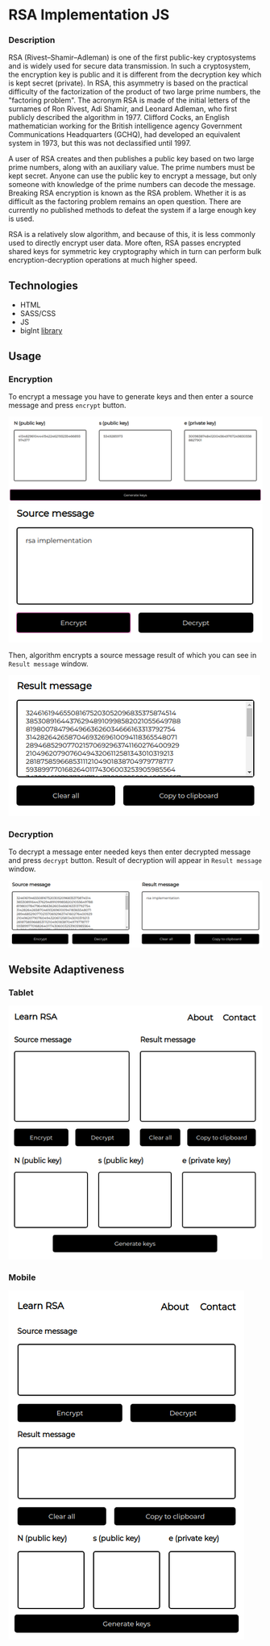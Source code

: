 # RSA Implementation JS

### Description

RSA (Rivest–Shamir–Adleman) is one of the first public-key cryptosystems and is widely used for secure data transmission. In such a cryptosystem, the encryption key is public and it is different from the decryption key which is kept secret (private). In RSA, this asymmetry is based on the practical difficulty of the factorization of the product of two large prime numbers, the "factoring problem". The acronym RSA is made of the initial letters of the surnames of Ron Rivest, Adi Shamir, and Leonard Adleman, who first publicly described the algorithm in 1977. Clifford Cocks, an English mathematician working for the British intelligence agency Government Communications Headquarters (GCHQ), had developed an equivalent system in 1973, but this was not declassified until 1997.

A user of RSA creates and then publishes a public key based on two large prime numbers, along with an auxiliary value. The prime numbers must be kept secret. Anyone can use the public key to encrypt a message, but only someone with knowledge of the prime numbers can decode the message. Breaking RSA encryption is known as the RSA problem. Whether it is as difficult as the factoring problem remains an open question. There are currently no published methods to defeat the system if a large enough key is used.

RSA is a relatively slow algorithm, and because of this, it is less commonly used to directly encrypt user data. More often, RSA passes encrypted shared keys for symmetric key cryptography which in turn can perform bulk encryption-decryption operations at much higher speed.

## Technologies

- HTML
- SASS/CSS
- JS
- bigInt [library](https://github.com/TimothyMeadows/bigintjs)

## Usage

### Encryption

To encrypt a message you have to generate keys and then enter a source message and press `encrypt` button.

![key generation](screens/keys.png)
![encryption](screens/encryption.png)

Then, algorithm encrypts a source message result of which you can see in `Result message` window.

![result message](screens/result.png)

### Decryption

To decrypt a message enter needed keys then enter decrypted message and press `decrypt` button. Result of decryption will appear in `Result message` window.

![decryption](screens/decryption.png)

## Website Adaptiveness

### Tablet

![tablet](screens/tablet.png)

### Mobile

![mobile](screens/mobile.png)